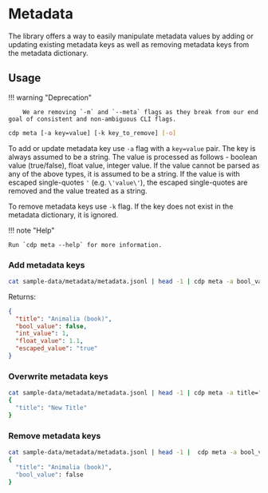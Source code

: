# Metadata

The library offers a way to easily manipulate metadata values by adding or updating existing metadata keys as well as
removing metadata keys from the metadata dictionary.

## Usage

!!! warning "Deprecation"

        We are removing `-m` and `--meta` flags as they break from our end goal of consistent and non-ambiguous CLI flags.

```bash
cdp meta [-a key=value] [-k key_to_remove] [-o]
```

To add or update metadata key use `-a` flag with a `key=value` pair. The key is always assumed to be a string. The
value is processed as follows - boolean value (true/false), float value, integer value. If the value
cannot be parsed as any of the above types, it is assumed to be a string. If the value is with escaped
single-quotes `'` (e.g. `\'value\'`), the escaped single-quotes are removed and the value treated as a string.

To remove metadata keys use `-k` flag. If the key does not exist in the metadata dictionary, it is ignored.

!!! note "Help"

    Run `cdp meta --help` for more information.

### Add metadata keys

```bash
cat sample-data/metadata/metadata.jsonl | head -1 | cdp meta -a bool_value=false -a int_value=1 -a float_value=1.1 -a escaped_value=\'true\' | jq .metadata
```

Returns:

```json
{
  "title": "Animalia (book)",
  "bool_value": false,
  "int_value": 1,
  "float_value": 1.1,
  "escaped_value": "true"
}
```

### Overwrite metadata keys

```bash
cat sample-data/metadata/metadata.jsonl | head -1 | cdp meta -a title="New Title" -o | jq .metadata
{
  "title": "New Title"
}
```

### Remove metadata keys

```bash
cat sample-data/metadata/metadata.jsonl | head -1 |  cdp meta -a bool_value=false -a int_value=1 | cdp meta -k int_value | jq .metadata
{
  "title": "Animalia (book)",
  "bool_value": false
}
```
